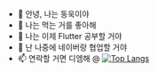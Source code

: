 - 👋 안녕, 나는 동욱이야
- 👀 나는 먹는 거를 좋아해
- 🌱 나는 이제 Flutter 공부할 거야
- 💞️ 난 나중에 네이버랑 협업할 거야
- 📫 연락할 거면 디엠해 @
[![Top Langs](https://github-readme-stats.vercel.app/api/top-langs/?username=dongwook1214&layout=compact)](https://github.com/dongwook1214/github-readme-stats)
